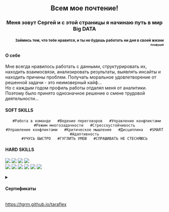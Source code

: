 <h2 align="center">Всем мое почтение!</a></h2>
<h3 align="center">Меня зовут Сергей и с этой страницы я начинаю путь в мир Big DATA</h3>
<h4 align="right"><sub>Займись тем, что тебе нравится, 
и ты не будешь работать ни дня в своей жизни<sub><br>
<sub>Конфуций<sub></h4>
<h4 align="left">О себе</h4>
Мне всегда нравилось работать с данными, структурировать их, находить взаимосвязи, анализировать результаты, выявлять инсайты и находить причины проблем. Получать моральное удовлетворение от решенной задачи - это неимоверный кайф...<br> Но с каждым годом профиль работы отдалял меня от аналитики.  Поэтому было принято однозначное решение о смене трудовой деятельности...<br>
<h4 align="left">SOFT SKILLS</h4>
<div align="center"> <pre><code class="language-c">  #Работа в команде   #Ведение переговоров   #Управление конфликтами   #Режим многозадачности   #Стрессоустойчивость
#Управление конфликтами   #Критическое мышление   #Дисциплина   #SMART   #Адаптивность
#УЧУСЬ БЫСТРО   #ГУГЛИТЬ УМЕЮ   #СПРАШИВАТЬ НЕ СТЕСНЯЮСЬ</div></code></pre>

<h4 align="left">HARD SKILLS</h4>
  
![](https://img.shields.io/badge/Excel-+++++-4AB197)
![](https://img.shields.io/badge/Google_Sheets-+++++-4AB197)
![](https://img.shields.io/badge/SQL-+++-4AB197)
![](https://img.shields.io/badge/PostgreSQL-+++-4AB197)  
![](https://img.shields.io/badge/Python-++-4AB197)
![](https://img.shields.io/badge/PANDAS-++-4AB197)
![](https://img.shields.io/badge/Spark-++-4AB197)
![](https://img.shields.io/badge/Matplotlib-++-4AB197)
![](https://img.shields.io/badge/PowerBI-+++-4AB197)
![](https://img.shields.io/badge/Tableau-+++-4AB197)

<details>
 <summary><h4>Сертификаты</h4></summary
   
_на хлеб их не намажешь, на стены не приклеишь... А здесь самое место_ :trophy:
   
* <a href="https://user-images.githubusercontent.com/108893866/178805008-3271004f-620e-4d35-8780-016e91f8bbf9.png" target="_blank">Основы аналитики</a><br>
* <a href="https://user-images.githubusercontent.com/108893866/178802880-25e0ec5a-51aa-4080-a9ee-72267102b581.png" target="_blank">BIG DATA с нуля</a><br>  
* <a href="https://user-images.githubusercontent.com/108893866/178803320-2836a72e-e9a6-439e-9dcb-3de27d67ad11.png" target="_blank">DataVizArt</a><br>  
* <a href="https://user-images.githubusercontent.com/108893866/178804803-2f5dfc56-0880-4025-ac80-91be62d7f92e.png" target="_blank">SQL и получение данных</a><br>  
* <a href="https://user-images.githubusercontent.com/108893866/178804864-4f183477-1651-4cb0-b709-18c04732bc39.png" target="_blank">Метрики, гипотезы</a><br>
* <a href="https://user-images.githubusercontent.com/108893866/178999923-84e9f74b-4943-4951-a18b-0c5d642c0487.png" target="_blank">Управление проектами по анализу данных</a>
</details>

https://tgrm.github.io/taraflex

<!--
**PetrukhinSergey/PetrukhinSergey** is a ✨ _special_ ✨ repository because its `README.md` (this file) appears on your GitHub profile.

Here are some ideas to get you started:

- 🔭 I’m currently working on ...
- 🌱 I’m currently learning ...
- 👯 I’m looking to collaborate on ...
- 🤔 I’m looking for help with ...
- 💬 Ask me about ...
- 📫 How to reach me: ...
- 😄 Pronouns: ...
- ⚡ Fun fact: ...
-->

